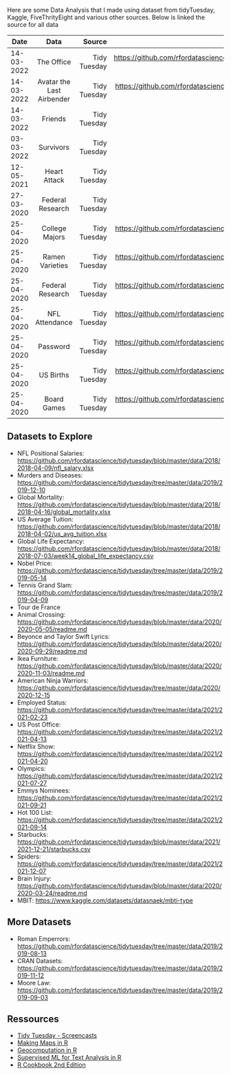 Here are some Data Analysis that I made using dataset from tidyTuesday, Kaggle, FiveThrityEight 
and various other sources. Below is linked the source for all data

| Date        | Data                      | Source                    | Link                                                                             |
| ----------- | :----------------------:  | ------------------------: | ---------------------------:                                                     |
| 14-03-2022  | The Office                | Tidy Tuesday              | https://github.com/rfordatascience/tidytuesday/blob/master/data/2020/2020-03-17/ |
| 14-03-2022  | Avatar the Last Airbender | Tidy Tuesday              | https://github.com/rfordatascience/tidytuesday/tree/master/data/2020/2020-08-11  |
| 14-03-2022  | Friends                   | Tidy Tuesday              |                                                                                  |
| 03-03-2022  | Survivors                 | Tidy Tuesday              |                                                                                  |
| 12-05-2021  | Heart Attack              | Tidy Tuesday              |                                                                                  |
| 27-03-2020  | Federal Research          | Tidy Tuesday              |                                                                                  |
| 25-04-2020  | College Majors            | Tidy Tuesday              | https://github.com/rfordatascience/tidytuesday/tree/master/data/2018/2018-10-16  |
| 25-04-2020  | Ramen Varieties           | Tidy Tuesday              | https://github.com/rfordatascience/tidytuesday/tree/master/data/2018/2018-10-02  |
| 25-04-2020  | Federal Research          | Tidy Tuesday              | https://github.com/rfordatascience/tidytuesday/tree/master/data/2019/2019-02-12  |
| 25-04-2020  | NFL Attendance            | Tidy Tuesday              | https://github.com/rfordatascience/tidytuesday/tree/master/data/2020/2020-02-04  |
| 25-04-2020  | Password                  | Tidy Tuesday              | https://github.com/rfordatascience/tidytuesday/tree/master/data/2020/2020-01-14  |
| 25-04-2020  | US Births                 | Tidy Tuesday              | https://github.com/rfordatascience/tidytuesday/tree/master/data/2020/2020-01-14  |
| 25-04-2020  | Board Games               | Tidy Tuesday              | https://github.com/rfordatascience/tidytuesday/tree/master/data/2019/2019-03-12  |


## Datasets to Explore

- NFL Positional Salaries: https://github.com/rfordatascience/tidytuesday/blob/master/data/2018/2018-04-09/nfl_salary.xlsx
- Murders and Diseases: https://github.com/rfordatascience/tidytuesday/tree/master/data/2019/2019-12-10
- Global Mortality: https://github.com/rfordatascience/tidytuesday/blob/master/data/2018/2018-04-16/global_mortality.xlsx
- US Average Tuition: https://github.com/rfordatascience/tidytuesday/blob/master/data/2018/2018-04-02/us_avg_tuition.xlsx
- Global Life Expectancy: https://github.com/rfordatascience/tidytuesday/blob/master/data/2018/2018-07-03/week14_global_life_expectancy.csv
- Nobel Price: https://github.com/rfordatascience/tidytuesday/tree/master/data/2019/2019-05-14
- Tennis Grand Slam: https://github.com/rfordatascience/tidytuesday/tree/master/data/2019/2019-04-09
- Tour de France
- Animal Crossing: https://github.com/rfordatascience/tidytuesday/blob/master/data/2020/2020-05-05/readme.md
- Beyonce and Taylor Swift Lyrics: https://github.com/rfordatascience/tidytuesday/blob/master/data/2020/2020-09-29/readme.md
- Ikea Furniture: https://github.com/rfordatascience/tidytuesday/blob/master/data/2020/2020-11-03/readme.md
- American Ninja Warriors: https://github.com/rfordatascience/tidytuesday/tree/master/data/2020/2020-12-15
- Employed Status: https://github.com/rfordatascience/tidytuesday/tree/master/data/2021/2021-02-23
- US Post Office: https://github.com/rfordatascience/tidytuesday/tree/master/data/2021/2021-04-13
- Netflix Show: https://github.com/rfordatascience/tidytuesday/tree/master/data/2021/2021-04-20
- Olympics: https://github.com/rfordatascience/tidytuesday/tree/master/data/2021/2021-07-27
- Emmys Nominees: https://github.com/rfordatascience/tidytuesday/tree/master/data/2021/2021-09-21
- Hot 100 List: https://github.com/rfordatascience/tidytuesday/tree/master/data/2021/2021-09-14
- Starbucks: https://github.com/rfordatascience/tidytuesday/blob/master/data/2021/2021-12-21/starbucks.csv
- Spiders: https://github.com/rfordatascience/tidytuesday/tree/master/data/2021/2021-12-07
- Brain Injury: https://github.com/rfordatascience/tidytuesday/blob/master/data/2020/2020-03-24/readme.md
- MBIT: https://www.kaggle.com/datasets/datasnaek/mbti-type


## More Datasets

- Roman Emperrors: https://github.com/rfordatascience/tidytuesday/tree/master/data/2019/2019-08-13
- CRAN Datasets: https://github.com/rfordatascience/tidytuesday/tree/master/data/2019/2019-11-12
- Moore Law: https://github.com/rfordatascience/tidytuesday/tree/master/data/2019/2019-09-03


## Ressources

- [Tidy Tuesday - Screencasts](https://github.com/dgrtwo/data-screencasts)
- [Making Maps in R](https://github.com/rfordatascience/tidytuesday/tree/master/data/2021/2021-11-02)
- [Geocomputation in R](https://geocompr.robinlovelace.net/adv-map.html)
- [Supervised ML for Text Analysis in R](https://smltar.com/)
- [R Cookbook 2nd Edition](https://rc2e.com/)

